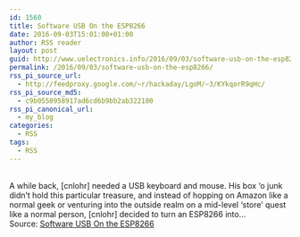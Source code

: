 ```yaml
---
id: 1560
title: Software USB On the ESP8266
date: 2016-09-03T15:01:00+01:00
author: RSS reader
layout: post
guid: http://www.uelectronics.info/2016/09/03/software-usb-on-the-esp8266/
permalink: /2016/09/03/software-usb-on-the-esp8266/
rss_pi_source_url:
  - http://feedproxy.google.com/~r/hackaday/LgoM/~3/KYkqorR9qHc/
rss_pi_source_md5:
  - c9b0550958917ad6cd6b9bb2ab322100
rss_pi_canonical_url:
  - my_blog
categories:
  - RSS
tags:
  - RSS
---
```

&#013;  
A while back, [cnlohr] needed a USB keyboard and mouse. His box ‘o junk didn’t hold this particular treasure, and instead of hopping on Amazon like a normal geek or venturing into the outside realm on a mid-level ‘store’ quest like a normal person, [cnlohr] decided to turn an ESP8266 into…&#013;  
Source: <a href="http://feedproxy.google.com/~r/hackaday/LgoM/~3/KYkqorR9qHc/" target="_blank">Software USB On the ESP8266</a>